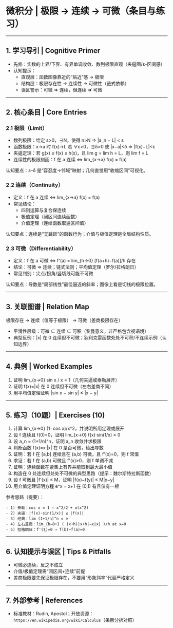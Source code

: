 # 微积分 | 极限 → 连续 → 可微（条目与练习）

---

## 1. 学习导引 | Cognitive Primer

- 先修：实数的上界/下界、有界单调收敛、数列极限直观（夹逼图/ε-区间感）
- 认知提示：
  - 直观层：函数图像靠近的“贴近”感 → 极限
  - 结构层：极限存在性 → 连续性 → 可微性（链式依赖）
  - 误区警示：可微 ⇒ 连续，但连续 ⇏ 可微

---

## 2. 核心条目 | Core Entries

### 2.1 极限（Limit）

- 数列极限：给定 ε>0，∃N，使得 n>N ⇒ |a_n − L| < ε
- 函数极限：x→a 时 f(x)→L 若 ∀ε>0，∃δ>0 使 |x−a|<δ ⇒ |f(x)−L|<ε
- 夹逼定理：若 g(x) ≤ f(x) ≤ h(x)，且 lim g = lim h = L，则 lim f = L
- 连续性的极限刻画：f 在 a 连续 ⇔ lim_{x→a} f(x) = f(a)

认知要点：ε–δ 是“容忍度→邻域”映射；几何直觉用“收缩区间”可视化。

### 2.2 连续（Continuity）

- 定义：f 在 a 连续 ⇔ lim_{x→a} f(x) = f(a)
- 常见结论：
  - 四则运算与复合保连续
  - 极值定理（闭区间连续函数）
  - 介值定理（连续函数取遍区间值）

认知要点：连续是“无跳跃”的函数行为；介值与极值定理是全局结构性质。

### 2.3 可微（Differentiability）

- 定义：f 在 a 可微 ⇔ f'(a) = lim_{h→0} [f(a+h)−f(a)]/h 存在
- 结论：可微 ⇒ 连续；链式法则；平均值定理（罗尔/拉格朗日）
- 常见判别：尖点/拐角/竖切线可能不可微

认知要点：导数是“局部线性”最佳逼近的斜率；图像上看是切线的极限位置。

---

## 3. 关联图谱 | Relation Map

极限存在 → 连续（值等于极限） → 可微（差商极限存在）

- 平滑性层级：可微 ⊂ 连续 ⊂ 可积（黎曼意义，非严格包含视语境）
- 典型反例：|x| 在 0 连续但不可微；狄利克雷函数处处不可积/不连续示例（认知边界）

---

## 4. 典例 | Worked Examples

1) 证明 lim_{x→0} sin x / x = 1（几何夹逼或泰勒展开）
2) 证明 f(x)=|x| 在 0 连续但不可微（左右差商不同）
3) 用平均值定理证明 |sin x − sin y| ≤ |x − y|

---

## 5. 练习（10题）| Exercises (10)

1) 计算 lim_{x→0} (1−cos x)/x^2，并说明所用定理或展开
2) 设 f 连续且 f(0)=0，证明 lim_{x→0} f(x)·sin(1/x) = 0
3) 设 a_n = (1+1/n)^n，证明 a_n 收敛并求极限
4) 判断函数 f(x)=x·|x| 在 0 是否可微，给出导数
5) 证明：若 f 在 [a,b] 连续且在 (a,b) 可微，且 f'(x)=0，则 f 常值
6) 求证：若 f 在 (a,b) 可微且 f'(x)≥0，则 f 单调不减
7) 证明：连续函数在紧集上有界并能取到最大最小值
8) 构造在 0 处连续但处处不可微的典型思路（提示：魏尔斯特拉斯函数）
9) 设 f 可微且 |f'(x)| ≤ M，证明 |f(x)−f(y)| ≤ M|x−y|
10) 用介值定理证明方程 e^x = x+1 在 (0,1) 有且仅有一根

参考思路（提要）：

    - 1) 泰勒：cos x = 1 − x^2/2 + o(x^2)
    - 2) 夹逼：|f(x)·sin(1/x)| ≤ |f(x)|
    - 3) 经典：lim (1+1/n)^n = e
    - 4) 左右差商：lim_{h→0+} ( (x+h)|x+h|−x|x| )/h at x=0
    - 5) 拉格朗日：f'(ξ)=0 ⇒ f(b)−f(a)=0

---

## 6. 认知提示与误区 | Tips & Pitfalls

- 可微必连续，反之不成立
- 介值/极值定理需“闭区间+连续”前提
- 差商极限要先保证极限存在，不要用“形象斜率”代替严格定义

---

## 7. 外部参考 | References

- 标准教材：Rudin, Apostol；开放资源：`https://en.wikipedia.org/wiki/Calculus`（条目分拆对照）
